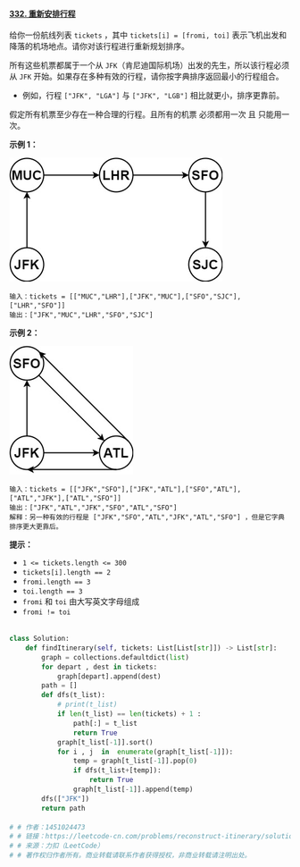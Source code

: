 #### [332. 重新安排行程](https://leetcode-cn.com/problems/reconstruct-itinerary/)

给你一份航线列表 `tickets` ，其中 `tickets[i] = [fromi, toi]` 表示飞机出发和降落的机场地点。请你对该行程进行重新规划排序。

所有这些机票都属于一个从 `JFK`（肯尼迪国际机场）出发的先生，所以该行程必须从 `JFK` 开始。如果存在多种有效的行程，请你按字典排序返回最小的行程组合。

- 例如，行程 `["JFK", "LGA"]` 与 `["JFK", "LGB"]` 相比就更小，排序更靠前。

假定所有机票至少存在一种合理的行程。且所有的机票 必须都用一次 且 只能用一次。

 

**示例 1：**

![img](assets/itinerary1-graph.jpg)

```
输入：tickets = [["MUC","LHR"],["JFK","MUC"],["SFO","SJC"],["LHR","SFO"]]
输出：["JFK","MUC","LHR","SFO","SJC"]
```

**示例 2：**

![img](assets/itinerary2-graph.jpg)

```
输入：tickets = [["JFK","SFO"],["JFK","ATL"],["SFO","ATL"],["ATL","JFK"],["ATL","SFO"]]
输出：["JFK","ATL","JFK","SFO","ATL","SFO"]
解释：另一种有效的行程是 ["JFK","SFO","ATL","JFK","ATL","SFO"] ，但是它字典排序更大更靠后。
```

 

**提示：**

- `1 <= tickets.length <= 300`
- `tickets[i].length == 2`
- `fromi.length == 3`
- `toi.length == 3`
- `fromi` 和 `toi` 由大写英文字母组成
- `fromi != toi`

```python

class Solution:
    def findItinerary(self, tickets: List[List[str]]) -> List[str]:
        graph = collections.defaultdict(list)
        for depart , dest in tickets:
            graph[depart].append(dest)
        path = []
        def dfs(t_list):
            # print(t_list)
            if len(t_list) == len(tickets) + 1 :
                path[:] = t_list
                return True
            graph[t_list[-1]].sort()
            for i , j  in  enumerate(graph[t_list[-1]]):
                temp = graph[t_list[-1]].pop(0)
                if dfs(t_list+[temp]):
                    return True
                graph[t_list[-1]].append(temp)
        dfs(["JFK"])
        return path

# # 作者：1451024473
# # 链接：https://leetcode-cn.com/problems/reconstruct-itinerary/solution/dfs-by-1451024473-ljpk/
# # 来源：力扣（LeetCode）
# # 著作权归作者所有。商业转载请联系作者获得授权，非商业转载请注明出处。
```

